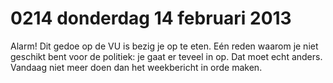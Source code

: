 # 0214 donderdag 14 februari 2013
Alarm! Dit gedoe op de VU is bezig je op te eten. Eén reden waarom je niet geschikt bent voor de politiek: je gaat er teveel in op. Dat moet echt anders. Vandaag niet meer doen dan het weekbericht in orde maken.

